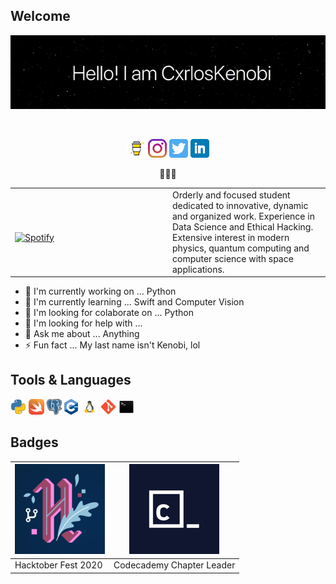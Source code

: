 ## Welcome
![til](https://raw.githubusercontent.com/CxrlosKenobi/CxrlosKenobi/main/assets/media/CxrlosKenobi-header.gif)

<br><p align="center">
  <a href="https://www.buymeacoffee.com/CxrlosKenobi"><img height="30" src=https://raw.githubusercontent.com/CxrlosKenobi/CxrlosKenobi/main/assets/icons/buy-me-a-coffee.png></a>
  <a href="https://instagram.com/cvrloskenobi"><img height="30" src=https://raw.githubusercontent.com/CxrlosKenobi/CxrlosKenobi/main/assets/icons/instagram.png></a>
  <a href="https://twitter.com/cxrloskenobi"><img height="30" src=https://raw.githubusercontent.com/CxrlosKenobi/CxrlosKenobi/main/assets/icons/twitter.png></a>
  <a href="https://www.linkedin.com/in/carloskenobi/"><img height="30" src=https://raw.githubusercontent.com/CxrlosKenobi/CxrlosKenobi/main/assets/icons/linkedin.png></a>
</p>

<p align='center'>
  👨🏼‍💻
</p>

<table width="100%">
  <tr>
  <td width="50%">

&nbsp; <br> [![Spotify](https://cxrloskenobi.vercel.app/api/spotify)](https://open.spotify.com/user/ocpp3ci0zx29f9x2321yjlgrc)

  </td>
  <td width="50%">
Orderly and focused student dedicated to innovative, dynamic and organized work. Experience in Data Science and Ethical Hacking. Extensive interest in modern physics, quantum computing and computer science with space applications.
  </td>
  </table>

- 🔭 I'm currently working on ... Python
- 🌱 I'm currently learning ... Swift and Computer Vision
- 👯 I'm looking for colaborate on ... Python
- 🤔 I'm looking for help with ...
- 💬 Ask me about ... Anything
- ⚡ Fun fact ... My last name isn't Kenobi, lol


## Tools & Languages
<code><img title="Python" height="25" src="https://raw.githubusercontent.com/CxrlosKenobi/CxrlosKenobi/main/assets/icons/python.png"></code>
<code><img title="Swift" height="25" src="https://raw.githubusercontent.com/CxrlosKenobi/CxrlosKenobi/main/assets/icons/swift.png"></code>
<code><img title="PostgreSQL" height="25" src="https://raw.githubusercontent.com/CxrlosKenobi/CxrlosKenobi/main/assets/icons/postgre-sql.png"></code>
<code><img title="C/C++" height="25" src="https://raw.githubusercontent.com/CxrlosKenobi/CxrlosKenobi/main/assets/icons/cpp.png"></code>
<code><img title="GNU/Linux" height="25" src="https://raw.githubusercontent.com/CxrlosKenobi/CxrlosKenobi/main/assets/icons/gnu-linux.png"></code>
<code><img title="Git" height="25" src="https://raw.githubusercontent.com/CxrlosKenobi/CxrlosKenobi/main/assets/icons/git.png"></code>
<code><img title="Terminals" height="25" src="https://raw.githubusercontent.com/CxrlosKenobi/CxrlosKenobi/main/assets/icons/terminal.png"></code>

## Badges
[![Hacktober Fest 2020](https://raw.githubusercontent.com/CxrlosKenobi/CxrlosKenobi/main/assets/icons/hacktober-fest.png)](https://hacktoberfest.digitalocean.com/) | [![Codecademy Chapter Leader](https://raw.githubusercontent.com/CxrlosKenobi/CxrlosKenobi/main/assets/icons/codecademy.png)](https://community.codecademy.com/)
---|---
Hacktober Fest 2020 |Codecademy Chapter Leader
